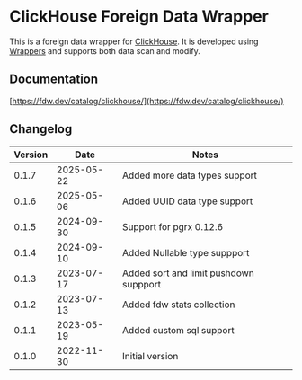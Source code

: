 # ClickHouse Foreign Data Wrapper

This is a foreign data wrapper for [ClickHouse](https://clickhouse.com/). It is developed using [Wrappers](https://github.com/supabase/wrappers) and supports both data scan and modify.

## Documentation

[https://fdw.dev/catalog/clickhouse/](https://fdw.dev/catalog/clickhouse/)


## Changelog

| Version | Date       | Notes                                                |
| ------- | ---------- | ---------------------------------------------------- |
| 0.1.7   | 2025-05-22 | Added more data types support                        |
| 0.1.6   | 2025-05-06 | Added UUID data type support                         |
| 0.1.5   | 2024-09-30 | Support for pgrx 0.12.6                              |
| 0.1.4   | 2024-09-10 | Added Nullable type suppport                         |
| 0.1.3   | 2023-07-17 | Added sort and limit pushdown suppport               |
| 0.1.2   | 2023-07-13 | Added fdw stats collection                           |
| 0.1.1   | 2023-05-19 | Added custom sql support                             |
| 0.1.0   | 2022-11-30 | Initial version                                      |
